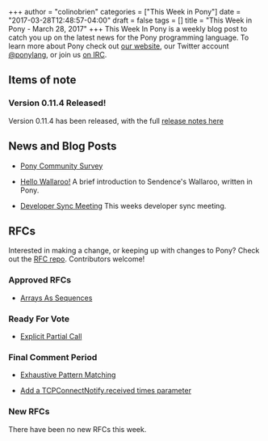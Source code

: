 +++
author = "colinobrien"
categories = ["This Week in Pony"]
date = "2017-03-28T12:48:57-04:00"
draft = false
tags = []
title = "This Week in Pony - March 28, 2017"
+++
This Week In Pony is a weekly blog post to catch you up on the latest news for
the Pony programming language. To learn more about Pony check out [our website](ponylang.org), our Twitter account [@ponylang](https://twitter.com/ponylang), or join us [on IRC](https://webchat.freenode.net/?channels=%23ponylang).
<!--more-->

## Items of note

### Version 0.11.4 Released!
  
Version 0.11.4 has been released, with the full [release notes here](https://pony.groups.io/g/user/topic/pony_0_11_4_has_been_released/4652245?p=,,,20,0,0,0::recentpostdate%2Fsticky,,,20,2,0,4652245)

## News and Blog Posts
  
- [Pony Community Survey](https://docs.google.com/forms/d/e/1FAIpQLScBNr5dPPCVYchRukAm-sFR3wipndVJiua3xHr8CslohVFRlg/viewform?c=0&w=1&usp=send_form)

- [Hello Wallaroo!](http://engineering.sendence.com/2017/03/hello-wallaroo/) A brief introduction to Sendence's Wallaroo, written in Pony.

- [Developer Sync Meeting](https://pony.groups.io/g/dev/files/Pony%20Sync/March%2022,%202017) This weeks developer sync meeting.

## RFCs

Interested in making a change, or keeping up with changes to Pony? Check out the [RFC repo](https://github.com/ponylang/rfcs). Contributors welcome!

### Approved RFCs
  
- [Arrays As Sequences](https://github.com/ponylang/rfcs/pull/84)

### Ready For Vote
  
- [Explicit Partial Call](https://github.com/ponylang/rfcs/pull/82)

### Final Comment Period
  
- [Exhaustive Pattern Matching](https://github.com/ponylang/rfcs/pull/86)

- [Add a TCPConnectNotify.received times parameter](https://github.com/ponylang/rfcs/pull/85)

### New RFCs
  
There have been no new RFCs this week.
